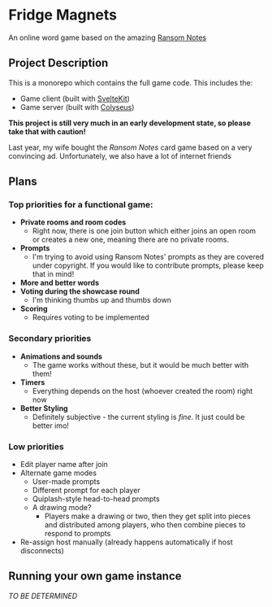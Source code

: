 # Fridge Magnets

An online word game based on the amazing
[Ransom Notes](https://www.veryspecialgames.com/products/ransom-notes-the-ridiculous-word-magnet-game)

## Project Description

This is a monorepo which contains the full game code. This includes the:

- Game client (built with [SvelteKit](https://kit.svelte.dev))
- Game server (built with [Colyseus](https://colyseus.io))

**This project is still very much in an early development state, so please take that with caution!**

Last year, my wife bought the _Ransom Notes_ card game based on a very convincing ad. Unfortunately, we also have a lot of internet friends

## Plans

### Top priorities for a functional game:

- **Private rooms and room codes**
  - Right now, there is one join button which either joins an open room or creates a new one, meaning there are no private rooms.
- **Prompts**
  - I'm trying to avoid using Ransom Notes' prompts as they are covered under copyright. If you would like to contribute prompts, please keep that in mind!
- **More and better words**
- **Voting during the showcase round**
  - I'm thinking thumbs up and thumbs down
- **Scoring**
  - Requires voting to be implemented

### Secondary priorities

- **Animations and sounds**
  - The game works without these, but it would be much better with them!
- **Timers**
  - Everything depends on the host (whoever created the room) right now
- **Better Styling**
  - Definitely subjective - the current styling is _fine_. It just could be better imo!

### Low priorities

- Edit player name after join
- Alternate game modes
  - User-made prompts
  - Different prompt for each player
  - Quiplash-style head-to-head prompts
  - A drawing mode?
    - Players make a drawing or two, then they get split into pieces and distributed among players, who then combine pieces to respond to prompts
- Re-assign host manually (already happens automatically if host disconnects)

## Running your own game instance

_TO BE DETERMINED_
